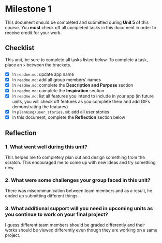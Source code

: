 # Milestone 1

This document should be completed and submitted during **Unit 5** of this course. You **must** check off all completed tasks in this document in order to receive credit for your work.

## Checklist

This unit, be sure to complete all tasks listed below. To complete a task, place an `x` between the brackets.

- [x] In `readme.md`: update app name
- [x] In `readme.md`: add all group members' names
- [x] In `readme.md`: complete the **Description and Purpose** section
- [x] In `readme.md`: complete the **Inspiration** section
- [x] In `readme.md`: list all features you intend to include in your app (in future units, you will check off features as you complete them and add GIFs demonstrating the features)
- [x] In `planning/user_stories.md`: add all user stories
- [x] In this document, complete the **Reflection** section below

## Reflection

### 1. What went well during this unit?
This helped me to completely plan out and design something from the scratch. This encouraged me to come up with new ideas and try something new.



### 2. What were some challenges your group faced in this unit?

There was miscommunication between team members and as a result, he ended up submitting different things.

### 3. What additional support will you need in upcoming units as you continue to work on your final project?
I guess different team members should be graded differently and their works should be viewed differently even though they are working on a same project.

